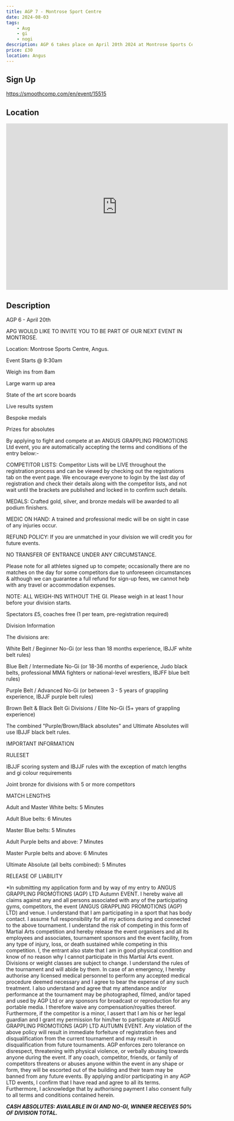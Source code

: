 ```yaml
---
title: AGP 7 - Montrose Sport Centre
date: 2024-08-03
tags:
    - Aug
    - gi 
    - nogi 
description: AGP 6 takes place on April 20th 2024 at Montrose Sports Centre
price: £30
location: Angus
---
```

## Sign Up
https://smoothcomp.com/en/event/15515

## Location
<iframe src="https://www.google.com/maps/embed?pb=!1m18!1m12!1m3!1d12345.6789!2d!3d!2m3!1f0!2f0!3f0!3m2!1i1024!2i768!4f13.1!3m3!1m2!1s0x0%3A0x0!2z!5e0!3m2!1sen!2sus!4v1234567890" width="600" height="450" style="border:0;" allowfullscreen="" loading="lazy"></iframe>

## Description
AGP 6 - April 20th


APG WOULD LIKE TO INVITE YOU TO BE PART OF OUR NEXT EVENT IN MONTROSE.


Location: Montrose Sports Centre, Angus.


Event Starts @ 9:30am


Weigh ins from 8am 



Large warm up area




State of the art score boards




Live results system




Bespoke medals


Prizes for absolutes



By applying to fight and compete at an ANGUS GRAPPLING PROMOTIONS Ltd event, you are automatically accepting the terms and conditions of the entry below:-


COMPETITOR LISTS: Competitor Lists will be LIVE throughout the registration process and can be viewed by checking out the registrations tab on the event page. We encourage everyone to login by the last day of registration and check their details along with the competitor lists, and not wait until the brackets are published and locked in to confirm such details.


MEDALS: Crafted gold, silver, and bronze medals will be awarded to all podium finishers.


MEDIC ON HAND: A trained and professional medic will be on sight in case of any injuries occur. 


REFUND POLICY: If you are unmatched in your division we will credit you for future events.


NO TRANSFER OF ENTRANCE UNDER ANY CIRCUMSTANCE.


Please note for all athletes signed up to compete; occasionally there are no matches on the day for some competitors due to unforeseen circumstances & although we can guarantee a full refund for sign-up fees, we cannot help with any travel or accommodation expenses.


NOTE: ALL WEIGH-INS WITHOUT THE GI. Please weigh in at least 1 hour before your division starts.


Spectators £5, coaches free (1 per team, pre-registration required)


Division Information


The divisions are:



White Belt / Beginner No-Gi (or less than 18 months experience, IBJJF white belt rules)


Blue Belt / Intermediate No-Gi (or 18-36 months of experience, Judo black belts, professional MMA fighters or national-level wrestlers, IBJFF blue belt rules)


Purple Belt / Advanced No-Gi (or between 3 - 5 years of grappling experience, IBJJF purple belt rules)


Brown Belt & Black Belt Gi Divisions / Elite No-Gi (5+ years of grappling experience)



The combined "Purple/Brown/Black absolutes" and Ultimate Absolutes will use IBJJF black belt rules.


IMPORTANT INFORMATION 


RULESET



IBJJF scoring system and IBJJF rules with the exception of match lengths and gi colour requirements


Joint bronze for divisions with 5 or more competitors



MATCH LENGTHS



Adult and Master White belts: 5 Minutes


Adult Blue belts: 6 Minutes


Master Blue belts: 5 Minutes


Adult Purple belts and above: 7 Minutes


Master Purple belts and above: 6 Minutes


Ultimate Absolute (all belts combined): 5 Minutes



RELEASE OF LIABILITY


*In submitting my application form and by way of my entry to ANGUS GRAPPLING PROMOTIONS (AGP) LTD Autumn EVENT. I hereby waive all claims against any and all persons associated with any of the participating gyms, competitors, the event (ANGUS GRAPPLING PROMOTIONS (AGP) LTD) and venue. I understand that I am participating in a sport that has body contact. I assume full responsibility for all my actions during and connected to the above tournament. I understand the risk of competing in this form of Martial Arts competition and hereby release the event organisers and all its employees and associates, tournament sponsors and the event facility, from any type of injury, loss, or death sustained while competing in this competition. I, the entrant also state that I am in good physical condition and know of no reason why I cannot participate in this Martial Arts event. Divisions or weight classes are subject to change. I understand the rules of the tournament and will abide by them. In case of an emergency, I hereby authorise any licensed medical personnel to perform any accepted medical procedure deemed necessary and I agree to bear the expense of any such treatment. I also understand and agree that my attendance and/or performance at the tournament may be photographed, filmed, and/or taped and used by AGP Ltd or any sponsors for broadcast or reproduction for any portable media. I therefore waive any compensation/royalties thereof. Furthermore, if the competitor is a minor, I assert that I am his or her legal guardian and I grant my permission for him/her to participate at ANGUS GRAPPLING PROMOTIONS (AGP) LTD AUTUMN EVENT. Any violation of the above policy will result in immediate forfeiture of registration fees and disqualification from the current tournament and may result in disqualification from future tournaments. AGP enforces zero tolerance on disrespect, threatening with physical violence, or verbally abusing towards anyone during the event. If any coach, competitor, friends, or family of competitors threatens or abuses anyone within the event in any shape or form, they will be escorted out of the building and their team may be banned from any future events. By applying and/or participating in any AGP LTD events, I confirm that I have read and agree to all its terms. Furthermore, I acknowledge that by authorising payment I also consent fully to all terms and conditions contained herein.


***CASH ABSOLUTES: AVAILABLE IN GI AND NO-GI, WINNER RECEIVES 50% OF DIVISION TOTAL.***